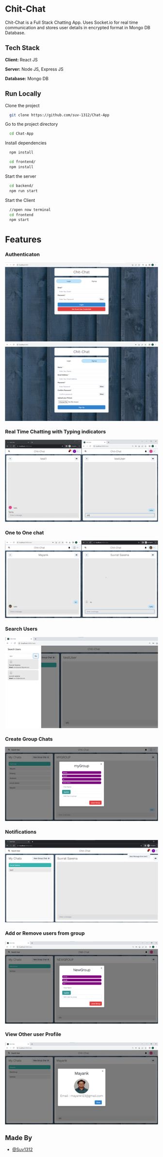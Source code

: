 
# Chit-Chat

Chit-Chat is a Full Stack Chatting App.
Uses Socket.io for real time communication and stores user details in encrypted format in Mongo DB Database.
## Tech Stack

**Client:** React JS

**Server:** Node JS, Express JS

**Database:** Mongo DB
  
## Run Locally

Clone the project

```bash
  git clone https://github.com/suv-1312/Chat-App
```

Go to the project directory

```bash
  cd Chat-App
```

Install dependencies

```bash
  npm install
```

```bash
  cd frontend/
  npm install
```

Start the server

```bash
  cd backend/
  npm run start
```
Start the Client

```bash
  //open now terminal
  cd frontend
  npm start
```

  
# Features

### Authenticaton
![](https://github.com/suv-1312/Chat-App/blob/master/Screenshots/Login.png)
![](https://github.com/suv-1312/Chat-App/blob/master/Screenshots/SignUp.png)
### Real Time Chatting with Typing indicators
![](https://github.com/suv-1312/Chat-App/blob/master/Screenshots/typingIndicator.png)
### One to One chat
![](https://github.com/suv-1312/Chat-App/blob/master/Screenshots/chat.png)
### Search Users
![](https://github.com/suv-1312/Chat-App/blob/master/Screenshots/searchUser.png)
### Create Group Chats
![](https://github.com/suv-1312/Chat-App/blob/master/Screenshots/group.png)
### Notifications 
![](https://github.com/suv-1312/Chat-App/blob/master/Screenshots/notification.png)
### Add or Remove users from group
![](https://github.com/suv-1312/Chat-App/blob/master/Screenshots/AddOrRemove.png)
### View Other user Profile
![](https://github.com/suv-1312/Chat-App/blob/master/Screenshots/viewprofile.png)
## Made By

- [@Suv1312](https://github.com/suv-1312)

  
